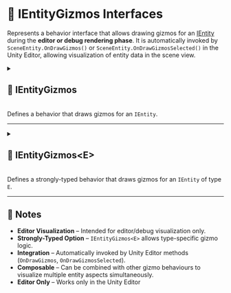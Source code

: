 # 🧩️ IEntityGizmos Interfaces

Represents a behavior interface that allows drawing gizmos for an [IEntity](../Entities/IEntity.md) during the **editor or debug rendering phase**. It is automatically invoked by `SceneEntity.OnDrawGizmos()` or `SceneEntity.OnDrawGizmosSelected()` in the Unity Editor, allowing visualization of entity data in the scene view.

<details>
  <summary>
    <h2 id="entity-gizmos"> 🧩 IEntityGizmos</h2>
    <br>Defines a behavior that draws gizmos for an <code>IEntity</code>.
  </summary>

<br>

```csharp
public interface IEntityGizmos : IEntityBehaviour
```

- **Inheritance:** implements [IEntityBehaviour](IEntityBehaviour.md)

---

### 🏹 Methods

#### `DrawGizmos(IEntity)`

```csharp
public void DrawGizmos(IEntity entity);
```

- **Description:** Draws editor or debug gizmos for the entity.
- **Parameter:** `entity` – The entity to visualize.
- **Remarks:** Automatically called by `SceneEntity.OnDrawGizmos()` or `SceneEntity.OnDrawGizmosSelected()` in the Unity Editor.

---

### 🗂 Example of Usage

Draw a debug sphere at the entity’s position

```csharp
public class DrawSphereGizmo : IEntityGizmos
{
    public void DrawGizmos(IEntity entity)
    {
        Vector3 position = entity.GetValue<Vector3>("Position");
        float scale = entity.GetValue<float>("Scale");
        
        Gizmos.color = Color.red;
        Gizmos.DrawSphere(position, scale);
    }
}
```

> Note: Assumes the entity has a `Position` value set.

</details>

---

<details>
  <summary>
    <h2 id="entity-gizmos-t"> 🧩 IEntityGizmos&lt;E&gt;</h2>
    <br>Defines a strongly-typed behavior that draws gizmos for an <code>IEntity</code> of type <code>E</code>.
  </summary>

<br>

```csharp
public interface IEntityGizmos<in E> : IEntityGizmos where E : IEntity
```

- **Description:** Provides a strongly-typed version of `IEntityGizmos` for handling gizmo drawing on a specific entity type.
- **Type Parameter:** `E` – The concrete entity type this behavior is associated with.
- **Inherits:** [IEntityGizmos](#entity-gizmos)
- **Remarks:** Automatically invoked by Unity Editor gizmo methods on entities of type `E`.

---

## 🏹 Methods

#### `DrawGizmos(E)`

```csharp
public void DrawGizmos(E entity);
```

- **Description:** Draws gizmos for the strongly-typed entity.
- **Parameter:** `entity` – The strongly-typed entity.
- **Remarks:** Implements the base `IEntityGizmos.DrawGizmos(IEntity)` explicitly by casting to type `E`.

---

### 🗂 Example of Usage

Draw a debug sphere for a `UnitEntity`

```csharp
public class UnitEntity : Entity
{
}
```

```csharp
public class DrawSphereGizmo : IEntityGizmos<UnitEntity>
{
    public void DrawGizmos(UnitEntity entity)
    {
        Vector3 position = entity.GetValue<Vector3>("Position");
        float scale = entity.GetValue<float>("Scale");
        
        Gizmos.color = Color.red;
        Gizmos.DrawSphere(position, 0.5f);
    }
}
```

> Note: Uses the strongly-typed `UnitEntity`, so no casting from `IEntity` is required.

</details>

---

## 📝 Notes

- **Editor Visualization** – Intended for editor/debug visualization only.
- **Strongly-Typed Option** – `IEntityGizmos<E>` allows type-specific gizmo logic.
- **Integration** – Automatically invoked by Unity Editor methods (`OnDrawGizmos`, `OnDrawGizmosSelected`).
- **Composable** – Can be combined with other gizmo behaviours to visualize multiple entity aspects simultaneously.
- **Editor Only** – Works only in the Unity Editor